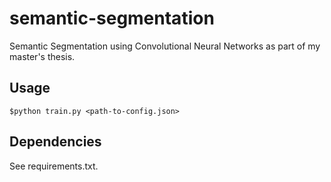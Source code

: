 # semantic-segmentation

Semantic Segmentation using Convolutional Neural Networks as part of my master's thesis.

## Usage

	$python train.py <path-to-config.json>

## Dependencies

See requirements.txt.
